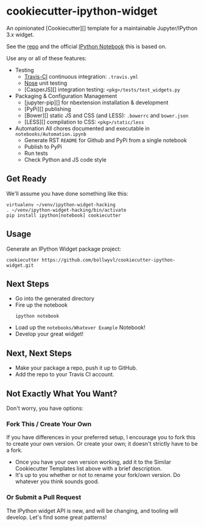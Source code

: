 # cookiecutter-ipython-widget
An opinionated [Cookiecutter][] template for a maintainable Jupyter/IPython 3.x
widget.

See the [repo][] and the official [IPython Notebook][nb] this is based on.

Use any or all of these features:
- Testing
  - [Travis-CI][] continuous integration: `.travis.yml`
  - [Nose][] unit testing
  - [CasperJS][] integration testing: `<pkg>/tests/test_widgets.py`
- Packaging & Configuration Management
  - [jupyter-pip][] for nbextension installation & development
  - [PyPi][] publishing
  - [Bower][] static JS and CSS (and LESS): `.bowerrc` and `bower.json`
  - [LESS][] compilation to CSS: `<pkg>/static/less`
- Automation
  All chores documented and executable in `notebooks/Automation.ipynb`
  - Generate RST `README` for Github and PyPi from a single notebook
  - Publish to PyPi
  - Run tests
  - Check Python and JS code style

## Get Ready
We'll assume you have done something like this:

```shell
virtualenv ~/venv/ipython-widget-hacking
. ~/venv/ipython-widget-hacking/bin/activate
pip install ipython[notebook] cookiecutter
```

## Usage
Generate an IPython Widget package project:

```shell
cookiecutter https://github.com/bollwyvl/cookiecutter-ipython-widget.git
```

## Next Steps
- Go into the generated directory
- Fire up the notebook
  ```shell
  ipython notebook
  ```
- Load up the `notebooks/Whatever Example` Notebook!
- Develop your great widget!

## Next, Next Steps
- Make your package a repo, push it up to GitHub.
- Add the repo to your Travis CI account.


## Not Exactly What You Want?
Don't worry, you have options:

### Fork This / Create Your Own
If you have differences in your preferred setup, I encourage you to fork this
to create your own version. Or create your own; it doesn't strictly have to
be a fork.

- Once you have your own version working, add it to the Similar Cookiecutter
  Templates list above with a brief description.
- It's up to you whether or not to rename your fork/own version. Do whatever
  you think sounds good.

### Or Submit a Pull Request
The IPython widget API is new, and will be changing, and tooling will develop.
Let's find some great patterns!

[checklist]: https://gist.github.com/audreyr/5990987
[nb]: http://nbviewer.ipython.org/github/ipython/ipython/blob/master/examples/Interactive%20Widgets/Custom%20Widget%20-%20Hello%20World.ipynb
[Nose]: https://nose.readthedocs.org/en/latest/
[ReadTheDocs]: https://readthedocs.org/
[repo]: https://github.com/bollwyvl/cookiecutter-ipython-widget
[Sphinx]: http://sphinx-doc.org/
[Travis-CI]: http://travis-ci.org/
